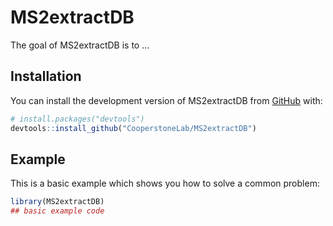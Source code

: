 
<!-- README.md is generated from README.Rmd. Please edit that file -->

# MS2extractDB

<!-- badges: start -->
<!-- badges: end -->

The goal of MS2extractDB is to …

## Installation

You can install the development version of MS2extractDB from
[GitHub](https://github.com/CooperstoneLab/MS2extractDB) with:

``` r
# install.packages("devtools")
devtools::install_github("CooperstoneLab/MS2extractDB")
```

## Example

This is a basic example which shows you how to solve a common problem:

``` r
library(MS2extractDB)
## basic example code
```
